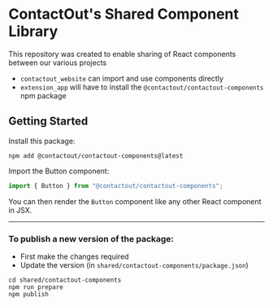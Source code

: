 # ContactOut's Shared Component Library

This repository was created to enable sharing of React components between our various projects
- `contactout_website` can import and use components directly
- `extension_app` will have to install the `@contactout/contactout-components` npm package

## Getting Started

Install this package:

 ```shell
 npm add @contactout/contactout-components@latest
 ```

Import the Button component:

 ```js
 import { Button } from "@contactout/contactout-components";
 ```

You can then render the `Button` component like any other React component in JSX.

-----

### To publish a new version of the package:
- First make the changes required
- Update the version (in `shared/contactout-components/package.json`)

 ```console
cd shared/contactout-components
npm run prepare
npm publish
 ```
